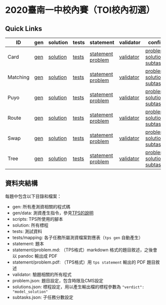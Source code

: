 # 2020臺南一中校內賽（TOI校內初選）

## Quick Links

| ID | gen | solution | tests | statement | validator | config |
| --- | --- | --- | --- | --- | --- | --- |
| Card | [gen](Card/gen) | [solution](Card/solution) | [tests](Card/tests) | [statement](Matching/statement) [problem](Card/statement/problem.md) | [validator](Card/validator) | [problem](Route/problem.json) [solutions](Route/solutions.json) [subtasks](Route/subtasks.json) |
| Matching | [gen](Matching/gen) | [solution](Matching/solution) | [tests](Matching/tests) | [statement](Matching/statement) [problem](Matching/statement/problem.md) | [validator](Matching/validator) |[problem](Matching/problem.json) [solutions](Matching/solutions.json) [subtasks](Matching/subtasks.json) |
| Puyo | [gen](Puyo/gen) | [solution](Puyo/solution) | [tests](Puyo/tests) | [statement](Matching/statement) [problem](Puyo/statement/problem.md) | [validator](Puyo/validator) | [problem](Route/problem.json) [solutions](Route/solutions.json) [subtasks](Route/subtasks.json) |
| Route | [gen](Route/gen) | [solution](Route/solution) | [tests](Route/tests) | [statement](Route/statement) [problem](Route/statement/problem.md) | [validator](Route/validator) | [problem](Route/problem.json) [solutions](Route/solutions.json) [subtasks](Route/subtasks.json) |
| Swap | [gen](Swap/gen) | [solution](Swap/solution) | [tests](Swap/tests) | [statement](Matching/statement) [problem](Swap/statement/problem.md) | [validator](Swap/validator) | [problem](Route/problem.json) [solutions](Route/solutions.json) [subtasks](Route/subtasks.json) |
| Tree | [gen](Tree/gen) | [solution](Tree/solution) | [tests](Tree/tests) | [statement](Matching/statement) [problem](Tree/statement/problem.md) | [validator](Tree/validator) | [problem](Route/problem.json) [solutions](Route/solutions.json) [subtasks](Route/subtasks.json) |

## 資料夾結構
每題中包含以下目錄和檔案：
 - gen: 所有產測資相關的程式碼
 - gen/data: 測資產生指令，參見[TPS的說明](https://github.com/ioi-2017/tps/tree/master/docs#gendata)
 - scripts: TPS所使用的腳本
 - solution: 所有標程
 - tests: 測試資料
 - tests/mapping: 各子任務所屬測資檔案對應表（`tps gen` 自動產生）
 - statement: 題本
 - statement/problem.md: （TPS格式）markdown 格式的題目敘述，之後會以 pandoc 輸出成 PDF
 - statement/problem.pdf: （TPS格式）用 `tps statement` 輸出的 PDF 題目敘述
 - validator: 驗題相關的所有程式
 - problem.json: 題目設定，包含時限及CMS設定
 - solutions.json: 標程設定，用以產生輸出檔的標程參數為 `"verdict": "model_solution"`
 - subtasks.json: 子任務分數設定
 
